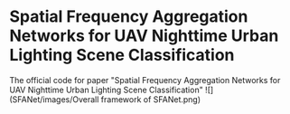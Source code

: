 # Spatial Frequency Aggregation Networks for UAV  Nighttime Urban Lighting Scene Classification 
The official code for paper "Spatial Frequency Aggregation Networks for UAV  Nighttime Urban Lighting Scene Classification"
![](SFANet/images/Overall framework of SFANet.png)

